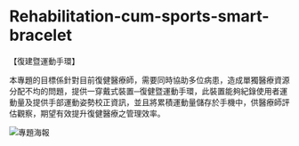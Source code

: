 # Rehabilitation-cum-sports-smart-bracelet

【復建暨運動手環】

本專題的目標係針對目前復健醫療師，需要同時協助多位病患，造成單獨醫療資源分配不均的問題，提供一穿戴式裝置─復健暨運動手環，此裝置能夠紀錄使用者運動量及提供手部運動姿勢校正資訊，並且將累積運動量儲存於手機中，供醫療師評估觀察，期望有效提升復健醫療之管理效率。

![專題海報](./docs/專題海報.jpg)
